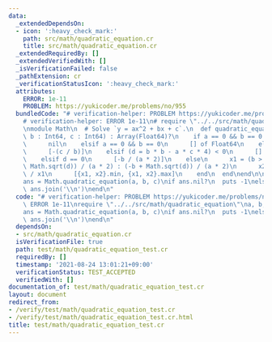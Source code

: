 ```yaml
---
data:
  _extendedDependsOn:
  - icon: ':heavy_check_mark:'
    path: src/math/quadratic_equation.cr
    title: src/math/quadratic_equation.cr
  _extendedRequiredBy: []
  _extendedVerifiedWith: []
  _isVerificationFailed: false
  _pathExtension: cr
  _verificationStatusIcon: ':heavy_check_mark:'
  attributes:
    ERROR: 1e-11
    PROBLEM: https://yukicoder.me/problems/no/955
  bundledCode: "# verification-helper: PROBLEM https://yukicoder.me/problems/no/955\n\
    # verification-helper: ERROR 1e-11\n# require \"../../src/math/quadratic_equation\"\
    \nmodule Math\n  # Solve `y = ax^2 + bx + c`.\n  def quadratic_equation(a : Int64,\
    \ b : Int64, c : Int64) : Array(Float64)?\n    if a == 0 && b == 0 && c == 0\n\
    \      nil\n    elsif a == 0 && b == 0\n      [] of Float64\n    elsif a == 0\n\
    \      [-(c / b)]\n    elsif (d = b * b - a * c * 4) < 0\n      [] of Float64\n\
    \    elsif d == 0\n      [-b / (a * 2)]\n    else\n      x1 = (b > 0) ? (-b -\
    \ Math.sqrt(d)) / (a * 2) : (-b + Math.sqrt(d)) / (a * 2)\n      x2 = (c / a)\
    \ / x1\n      [{x1, x2}.min, {x1, x2}.max]\n    end\n  end\nend\n\na, b, c = read_line.split.map(&.to_i64)\n\
    ans = Math.quadratic_equation(a, b, c)\nif ans.nil?\n  puts -1\nelse\n  puts ans.size,\
    \ ans.join('\\n')\nend\n"
  code: "# verification-helper: PROBLEM https://yukicoder.me/problems/no/955\n# verification-helper:\
    \ ERROR 1e-11\nrequire \"../../src/math/quadratic_equation\"\na, b, c = read_line.split.map(&.to_i64)\n\
    ans = Math.quadratic_equation(a, b, c)\nif ans.nil?\n  puts -1\nelse\n  puts ans.size,\
    \ ans.join('\\n')\nend\n"
  dependsOn:
  - src/math/quadratic_equation.cr
  isVerificationFile: true
  path: test/math/quadratic_equation_test.cr
  requiredBy: []
  timestamp: '2021-08-24 13:01:21+09:00'
  verificationStatus: TEST_ACCEPTED
  verifiedWith: []
documentation_of: test/math/quadratic_equation_test.cr
layout: document
redirect_from:
- /verify/test/math/quadratic_equation_test.cr
- /verify/test/math/quadratic_equation_test.cr.html
title: test/math/quadratic_equation_test.cr
---
```

